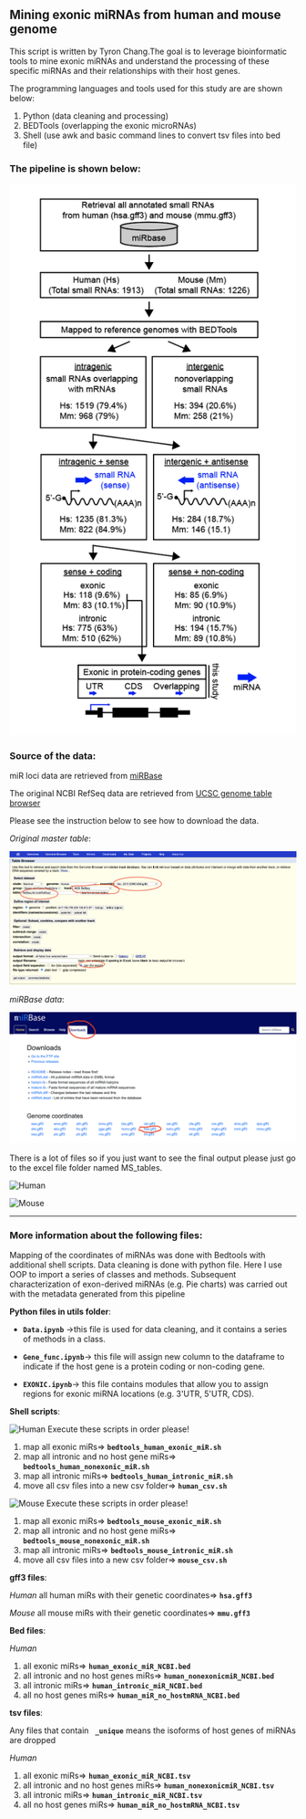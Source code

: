 ##               Mining exonic miRNAs from human and mouse genome


This script is written by Tyron Chang.The goal is to leverage bioinformatic tools to mine exonic miRNAs and understand the processing of these specific miRNAs and their relationships with their host genes.

The programming languages and tools used for this study are are shown below:
1. Python (data cleaning and processing)
2. BEDTools (overlapping the exonic microRNAs)
3. Shell (use awk and basic command lines to convert tsv files into bed file)


### The pipeline is shown below:
![Model](./exonic_miR_pipeline.png)

### Source of the data:

miR loci data are retrieved from [miRBase](https://www.mirbase.org/download/)

The original NCBI RefSeq data are retrieved from [UCSC genome table browser](https://genome.ucsc.edu/cgi-bin/hgTables)

Please see the instruction below to see how to download the data.

*Original master table*:

![UCSC](./UCSC.png)

*miRBase data*:

![miRBase](./miRBase.png)


There is a lot of files so if you just want to see the final output please just go to the excel file folder named MS_tables. 

![Human](https://img.shields.io/badge/Human-red)





![Mouse](https://img.shields.io/badge/Mouse-blue)



-----------------------------------------------------------------------------------------------


### More information about the following files:
Mapping of the coordinates of miRNAs was done with Bedtools with additional shell scripts. Data cleaning is done with python file. Here I use OOP to import a series of classes and methods. Subsequent characterization of exon-derived miRNAs (e.g. Pie charts) was carried out with the metadata generated from this pipeline


**Python files in utils folder**:

*  **`Data.ipynb`** ->this file is used for data cleaning, and it contains a series of methods in a class.

* **`Gene_func.ipynb`**-> this file will assign new column to the dataframe to indicate if the host gene is a protein coding or non-coding gene.

* **`EXONIC.ipynb`**-> this file contains modules that allow you to assign regions for exonic miRNA locations (e.g. 3'UTR, 5'UTR, CDS).


**Shell scripts**:

![Human](https://img.shields.io/badge/Human-red)
Execute these scripts in order please!
1. map all exonic miRs=> **`bedtools_human_exonic_miR.sh`**
2. map all intronic and no host gene miRs=> **`bedtools_human_nonexonic_miR.sh`**
3. map all intronic miRs=> **`bedtools_human_intronic_miR.sh`**
4. move all csv files into a new csv folder=> **`human_csv.sh`**

![Mouse](https://img.shields.io/badge/Mouse-blue)
Execute these scripts in order please!
1. map all exonic miRs=> **`bedtools_mouse_exonic_miR.sh`**
2. map all intronic and no host gene miRs=> **`bedtools_mouse_nonexonic_miR.sh`**
3. map all intronic miRs=> **`bedtools_mouse_intronic_miR.sh`**
4. move all csv files into a new csv folder=> **`mouse_csv.sh`**



**gff3 files**:

*Human*
all human miRs with their genetic coordinates=> **`hsa.gff3`**

*Mouse*
all mouse miRs with their genetic coordinates=> **`mmu.gff3`**


**Bed files**:

*Human*
1. all exonic miRs=> **`human_exonic_miR_NCBI.bed`**
2. all intronic and no host genes miRs=> **`human_nonexonicmiR_NCBI.bed`**
3. all intronic miRs=> **`human_intronic_miR_NCBI.bed`**
4. all no host genes miRs=> **`human_miR_no_hostmRNA_NCBI.bed`**

**tsv files**:

Any files that contain **` _unique`** means the isoforms of host genes of miRNAs are dropped

*Human*
1. all exonic miRs=> **`human_exonic_miR_NCBI.tsv`**
2. all intronic and no host genes miRs=> **`human_nonexonicmiR_NCBI.tsv`**
3. all intronic miRs=> **`human_intronic_miR_NCBI.tsv`**
4. all no host genes miRs=> **`human_miR_no_hostmRNA_NCBI.tsv`**


